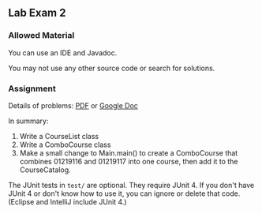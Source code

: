## Lab Exam 2

### Allowed Material

You can use an IDE and Javadoc. 

You may not use any other source code or search for solutions.

### Assignment

Details of problems: [PDF][PDF] or [Google Doc][GoogleDoc] 

In summary:

1. Write a CourseList class
2. Write a ComboCourse class
3. Make a small change to Main.main() to create a ComboCourse that combines 01219116 and 01219117 into one course, then add it to the CourseCatalog.

The JUnit tests in `test/` are optional.
They require JUnit 4.
If you don't have JUnit 4 or don't know how
to use it, you can ignore or delete that code.
(Eclipse and IntelliJ include JUnit 4.)

[PDF]: https://drive.google.com/open?id=1Gy4Pr6f11Sj2Qvj9KCxckJ66DFaSu2vq
[GoogleDoc]: https://drive.google.com/open?id=1K55CnjUMTXtd_hd5Kp8X-gqI6BDFBBsZg2z98D90TyE
